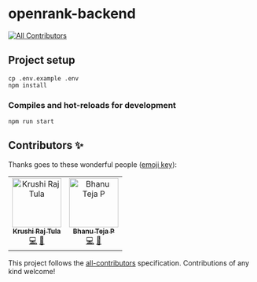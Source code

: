 # openrank-backend
[![All Contributors](https://img.shields.io/badge/all_contributors-1-orange.svg?style=flat-square)](#contributors)

## Project setup
```
cp .env.example .env
npm install
```

### Compiles and hot-reloads for development
```
npm run start
```

## Contributors ✨

Thanks goes to these wonderful people ([emoji key](https://allcontributors.org/docs/en/emoji-key)):

<!-- ALL-CONTRIBUTORS-LIST:START - Do not remove or modify this section -->
<!-- prettier-ignore -->
<table>
  <tr>
    <td align="center"><a href="http://krushiraj.github.io"><img src="https://avatars0.githubusercontent.com/u/19507241?v=4" width="100px;" alt="Krushi Raj Tula"/><br /><sub><b>Krushi Raj Tula</b></sub></a><br /><a href="https://github.com/coderplex/openrank-backend/commits?author=krushiraj" title="Code">💻</a> <a href="https://github.com/coderplex/openrank-backend/commits?author=krushiraj" title="Documentation">📖</a></td>
    <td align="center"><a href="https://github.com/pbteja1998"><img src="https://avatars3.githubusercontent.com/u/17903466?v=4" width="100px;" alt="Bhanu Teja P"/><br /><sub><b>Bhanu Teja P</b></sub></a><br /><a href="https://github.com/coderplex/openrank-backend/commits?author=pbteja1998" title="Code">💻</a> <a href="https://github.com/coderplex/openrank-backend/commits?author=pbteja1998" title="Documentation">📖</a></td>
  </tr>
</table>

<!-- ALL-CONTRIBUTORS-LIST:END -->

This project follows the [all-contributors](https://github.com/all-contributors/all-contributors) specification. Contributions of any kind welcome!